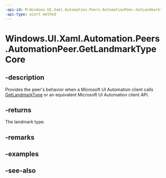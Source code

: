 ```yaml
---
-api-id: M:Windows.UI.Xaml.Automation.Peers.AutomationPeer.GetLandmarkTypeCore
-api-type: winrt method
---
```


<!-- Method syntax
virtual protected Windows.UI.Xaml.Automation.Peers.AutomationLandmarkType GetLandmarkTypeCore()
-->

# Windows.UI.Xaml.Automation.Peers.AutomationPeer.GetLandmarkTypeCore

## -description
Provides the peer's behavior when a Microsoft UI Automation client calls [GetLandmarkType](automationpeer_getlandmarktype_897276768.md) or an equivalent Microsoft UI Automation client API.



## -returns
The landmark type.

## -remarks

## -examples

## -see-also
